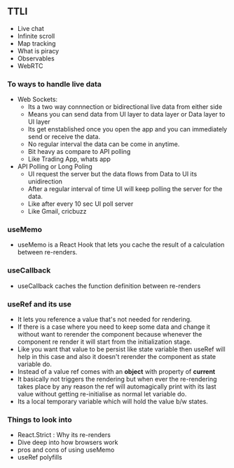## TTLI
- Live chat
- Infinite scroll
- Map tracking
- What is piracy
- Observables
- WebRTC

### To ways to handle live data
- Web Sockets:
  - Its a two way connnection or bidirectional live data from either side
  - Means you can send data from UI layer to data layer or Data layer to UI layer
  - Its get enstablished once you open the app and you can immediately send or receive the data.
  - No regular interval the data can be come in anytime.
  - Bit heavy as compare to API polling 
  - Like Trading App, whats app
- API Polling or Long Poling
  - UI request the server but the data flows from Data to UI its unidirection
  - After a regular interval of time UI will keep polling the server for the data.
  - Like after every 10 sec UI poll server
  - Like Gmail, cricbuzz

### useMemo
- useMemo is a React Hook that lets you cache the result of a calculation between re-renders.

### useCallback
- useCallback caches the function definition between re-renders

### useRef and its use
- It lets you reference a value that's not needed for rendering.
- If there is a case where you need to keep some data and change it without want to rerender the component because whenever the component re render it will start from the initialization stage.
- Like you want that value to be persist like state variable then useRef will help in this case and also it doesn't rerender the component as state variable do.
- Instead of a value ref comes with an **object** with property of **current**
- It basically not triggers the rendering but when ever the re-rendering takes place by any reason the ref will automagically print with its last value without getting re-initialise as normal let variable do.
- Its a local temporary variable which will hold the value b/w states.

### Things to look into
- React.Strict : Why its re-renders
- Dive deep into how browsers work
- pros and cons of using useMemo
- useRef polyfills